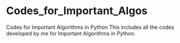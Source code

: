 # Codes_for_Important_Algos
Codes for Important Algorithms in Python
This includes all the codes developed by me for Important Algorithms in Python.
